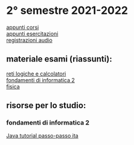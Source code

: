 # 2° semestre 2021-2022

[appunti corsi]()<br/>
[appunti esercitazioni]()<br/>
[registrazioni audio]()

## materiale esami (riassunti):
[reti logiche e calcolatori]()<br/>
[fondamenti di informatica 2]()<br/>
[fisica]()

## risorse per lo studio:
### fondamenti di informatica 2
[Java tutorial passo-passo ita](https://www.programiz.com/java-programming)
